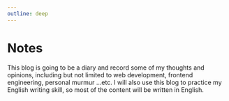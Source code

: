 ```yaml
---
outline: deep
---
```


# Notes

This blog is going to be a diary and record some of my thoughts and opinions, including but not limited to web development, frontend engineering, personal murmur ...etc. I will also use this blog to practice my English writing skill, so most of the content will be written in English.

